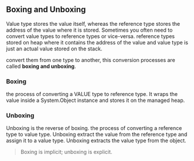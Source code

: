 ## Boxing and Unboxing
Value type stores the value itself, whereas the reference type stores the address of the value where it is stored. 
Sometimes you often need to convert value types to reference types or vice-versa. reference types stored on heap where it contains the address of the value and value type is just an actual value stored on the stack.

convert them from one type to another, this conversion processes are called **boxing and unboxing**.



### Boxing
the process of converting a VALUE type to reference type.  It wraps the value inside a System.Object instance and stores it on the managed heap.

### Unboxing 
Unboxing is the reverse of boxing. the process of converting a reference type to value type. Unboxing extract the value from the reference type and assign it to a value type. Unboxing extracts the value type from the object.


> Boxing is implicit; unboxing is explicit.

